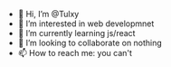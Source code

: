 - 👋 Hi, I’m @Tulxy
- 👀 I’m interested in web developmnet
- 🌱 I’m currently learning js/react
- 💞️ I’m looking to collaborate on nothing
- 📫 How to reach me: you can't

<!---
Tulxy/Tulxy is a ✨ special ✨ repository because its `README.md` (this file) appears on your GitHub profile.
You can click the Preview link to take a look at your changes.
--->
